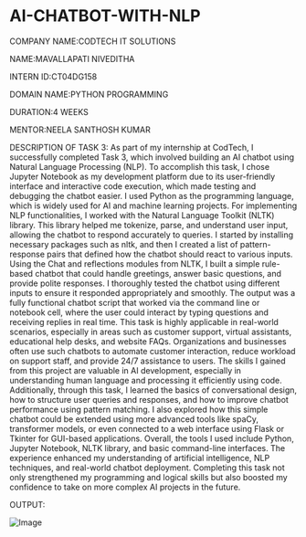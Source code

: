 # AI-CHATBOT-WITH-NLP

COMPANY NAME:CODTECH IT SOLUTIONS

NAME:MAVALLAPATI NIVEDITHA

INTERN ID:CT04DG158

DOMAIN NAME:PYTHON PROGRAMMING

DURATION:4 WEEKS

MENTOR:NEELA SANTHOSH KUMAR

DESCRIPTION OF TASK 3:
As part of my internship at CodTech, I successfully completed Task 3, which involved building an AI chatbot using Natural Language Processing (NLP). To accomplish this task, I chose Jupyter Notebook as my development platform due to its user-friendly interface and interactive code execution, which made testing and debugging the chatbot easier. I used Python as the programming language, which is widely used for AI and machine learning projects. For implementing NLP functionalities, I worked with the Natural Language Toolkit (NLTK) library. This library helped me tokenize, parse, and understand user input, allowing the chatbot to respond accurately to queries. I started by installing necessary packages such as nltk, and then I created a list of pattern-response pairs that defined how the chatbot should react to various inputs. Using the Chat and reflections modules from NLTK, I built a simple rule-based chatbot that could handle greetings, answer basic questions, and provide polite responses. I thoroughly tested the chatbot using different inputs to ensure it responded appropriately and smoothly. The output was a fully functional chatbot script that worked via the command line or notebook cell, where the user could interact by typing questions and receiving replies in real time. This task is highly applicable in real-world scenarios, especially in areas such as customer support, virtual assistants, educational help desks, and website FAQs. Organizations and businesses often use such chatbots to automate customer interaction, reduce workload on support staff, and provide 24/7 assistance to users. The skills I gained from this project are valuable in AI development, especially in understanding human language and processing it efficiently using code. Additionally, through this task, I learned the basics of conversational design, how to structure user queries and responses, and how to improve chatbot performance using pattern matching. I also explored how this simple chatbot could be extended using more advanced tools like spaCy, transformer models, or even connected to a web interface using Flask or Tkinter for GUI-based applications. Overall, the tools I used include Python, Jupyter Notebook, NLTK library, and basic command-line interfaces. The experience enhanced my understanding of artificial intelligence, NLP techniques, and real-world chatbot deployment. Completing this task not only strengthened my programming and logical skills but also boosted my confidence to take on more complex AI projects in the future.

OUTPUT:

![Image](https://github.com/user-attachments/assets/a829bba6-4b16-49ec-b7bc-7b618c7cd0e8)
